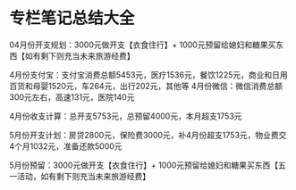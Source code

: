 # 专栏笔记总结大全






04月份开支规划：3000元做开支【衣食住行】+ 1000元预留给媳妇和糖果买东西【如有剩下则充当未来旅游经费】

4月份支付宝：支付宝消费总额5453元，医疗1536元，餐饮1225元，商业和日用百货和母婴1520元，车264元，出行202元，其他等
4月份微信：微信消费总额300元左右，高速131元，医院140元

4月份收支计算：总开支5753元，总预留4000元，本月超支1753元

5月份开支计划：房贷2800元，保险费3000元，补4月份超支1753元，物业费交4个月1032元，准备还款5000元

5月份预留：3000元做开支【衣食住行】+ 1000元预留给媳妇和糖果买东西【五一活动，如有剩下则充当未来旅游经费】
